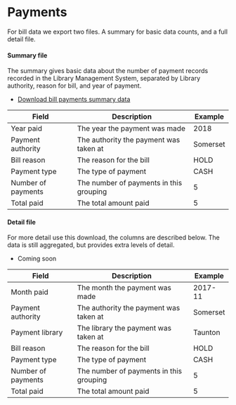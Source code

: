 Payments
=============

For bill data we export two files. A summary for basic data counts, and a full detail file.

#### Summary file

The summary gives basic data about the number of payment records recorded in the Library Management System, separated by Library authority, reason for bill, and year of payment.

- [Download bill payments summary data](https://github.com/LibrariesWest/opendata/blob/master/bills/payments_summary.csv)

| Field | Description | Example |
| ----- | ----------- | ------- |
| Year paid | The year the payment was made | 2018 |
| Payment authority | The authority the payment was taken at | Somerset |
| Bill reason | The reason for the bill | HOLD |
| Payment type | The type of payment | CASH |
| Number of payments | The number of payments in this grouping | 5 |
| Total paid | The total amount paid | 5 |

#### Detail file

For more detail use this download, the columns are described below. The data is still aggregated, but provides extra levels of detail.

- Coming soon

| Field | Description | Example |
| ----- | ----------- | ------- |
| Month paid | The month the payment was made | 2017-11 |
| Payment authority | The authority the payment was taken at | Somerset |
| Payment library | The library the payment was taken at | Taunton |
| Bill reason | The reason for the bill | HOLD |
| Payment type | The type of payment | CASH |
| Number of payments | The number of payments in this grouping | 5 |
| Total paid | The total amount paid | 5 |
